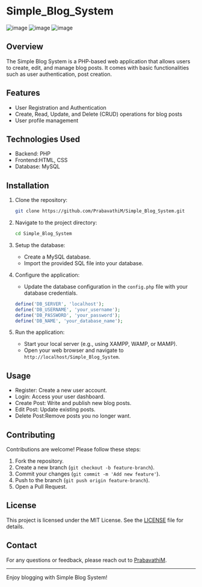 # Simple_Blog_System
![image](https://github.com/user-attachments/assets/d529e2a7-ecec-4d3a-a756-b28e4f15c95a)
![image](https://github.com/user-attachments/assets/32236f18-e0b1-4fdd-a81e-760c6e2b5e72)
![image](https://github.com/user-attachments/assets/e040c2bf-cec8-4601-a7f5-dcc0b54bc90b)



## Overview
The Simple Blog System is a PHP-based web application that allows users to create, edit, and manage blog posts. It comes with basic functionalities such as user authentication, post creation.

## Features
- User Registration and Authentication
- Create, Read, Update, and Delete (CRUD) operations for blog posts
- User profile management

## Technologies Used
- Backend: PHP
- Frontend:HTML, CSS
- Database: MySQL

## Installation
1. Clone the repository:
   ```bash
   git clone https://github.com/PrabavathiM/Simple_Blog_System.git
   ```
2. Navigate to the project directory:
   ```bash
   cd Simple_Blog_System
   ```
3. Setup the database:
   - Create a MySQL database.
   - Import the provided SQL file into your database.

4. Configure the application:
   - Update the database configuration in the `config.php` file with your database credentials.
   ```php
   define('DB_SERVER', 'localhost');
   define('DB_USERNAME', 'your_username');
   define('DB_PASSWORD', 'your_password');
   define('DB_NAME', 'your_database_name');
   ```
5. Run the application:
   - Start your local server (e.g., using XAMPP, WAMP, or MAMP).
   - Open your web browser and navigate to `http://localhost/Simple_Blog_System`.

## Usage
- Register: Create a new user account.
- Login: Access your user dashboard.
- Create Post: Write and publish new blog posts.
- Edit Post: Update existing posts.
- Delete Post:Remove posts you no longer want.

## Contributing
Contributions are welcome! Please follow these steps:
1. Fork the repository.
2. Create a new branch (`git checkout -b feature-branch`).
3. Commit your changes (`git commit -m 'Add new feature'`).
4. Push to the branch (`git push origin feature-branch`).
5. Open a Pull Request.

## License
This project is licensed under the MIT License. See the [LICENSE](LICENSE) file for details.

## Contact
For any questions or feedback, please reach out to [PrabavathiM](https://github.com/PrabavathiM).

---

Enjoy blogging with Simple Blog System!
```

